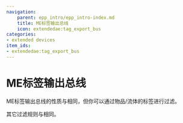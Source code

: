 ```yaml
---
navigation:
    parent: epp_intro/epp_intro-index.md
    title: ME标签输出总线
    icon: extendedae:tag_export_bus
categories:
- extended devices
item_ids:
- extendedae:tag_export_bus
---
```


# ME标签输出总线

<GameScene zoom="8" background="transparent">
  <ImportStructure src="../structure/cable_tag_export_bus.snbt"></ImportStructure>
</GameScene>

ME标签输出总线的性质与<ItemLink id="ae2:export_bus" />相同，但你可以通过物品/流体的标签进行过滤。

其它过滤规则与<ItemLink id="extendedae:tag_storage_bus" />相同。

